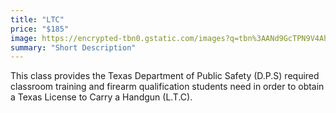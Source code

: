 ```yaml
---
title: "LTC"
price: "$185"
image: https://encrypted-tbn0.gstatic.com/images?q=tbn%3AANd9GcTPN9V4AhofSvnVRMn-Zj4VGetV5Y6atB0Ccg&usqp=CAU
summary: "Short Description"
---
```

This class provides the Texas Department of Public Safety (D.P.S) required classroom training and firearm qualification students need in order to obtain a Texas License to Carry a Handgun (L.T.C).



<!--stackedit_data:
eyJoaXN0b3J5IjpbMTE5NzY5NTY0MywtMTU3OTQwNjMzNywyOT
g1MTY3NDBdfQ==
-->